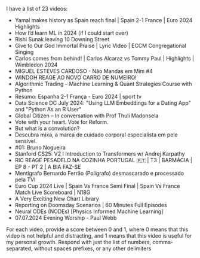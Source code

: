 I have a list of 23 videos:

- Yamal makes history as Spain reach final | Spain 2-1 France | Euro 2024 Highlights
- How I’d learn ML in 2024 (if I could start over)
- Rishi Sunak leaving 10 Downing Street
- Give to Our God Immortal Praise | Lyric Video | ECCM Congregational Singing
- Carlos comes from behind! | Carlos Alcaraz vs Tommy Paul | Highlights | Wimbledon 2024
- MIGUEL ESTEVES CARDOSO - Não Mandas em Mim #4
- WINDOH REAGE AO NOVO CARRO DE NUMEIRO!
- Algorithmic Trading – Machine Learning & Quant Strategies Course with Python
- Resumo: Espanha 2-1 França - Euro 2024 | sport tv
- Data Science DC July 2024: "Using LLM Embeddings for a Dating App" and "Python As an R User"
- Global Citizen – In conversation with Prof Thuli Madonsela
- Vote with your heart. Vote for Reform.
- But what is a convolution?
- Descubra mixa, a marca de cuidado corporal especialista em pele sensível.
- #01: Bruno Nogueira
- Stanford CS25: V2 I Introduction to Transformers w/ Andrej Karpathy
- RIC REAGE PESADELO NA COZINHA PORTUGAL 🇵🇹 | T3 | BARMÁCIA | EP 8 - PT 2 | A BIA FAZ-SE
- Mentígrafo Bernardo Ferrão (Polígrafo) desmascarado e processado pela TVI
- Euro Cup 2024 Live | Spain Vs France Semi Final | Spain Vs France Match Live Scoreboard | N18G
- A Very Exciting New Chart Library
- Reporting on Doomsday Scenarios | 60 Minutes Full Episodes
- Neural ODEs (NODEs) [Physics Informed Machine Learning]
- 07.07.2024 Evening Worship - Paul Webb

For each video, provide a score between 0 and 1, where 0 means that this video is not helpful and distracting, and 1 means that this video is useful for my personal growth. Respond with just the list of numbers, comma-separated, without spaces prefixes, or any other delimiters